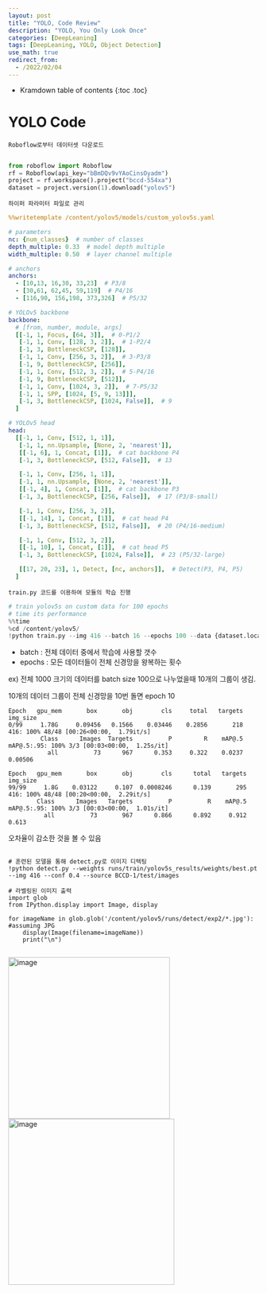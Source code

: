 ```yaml
---
layout: post
title: "YOLO, Code Review" 
description: "YOLO, You Only Look Once"
categories: [DeepLeaning]
tags: [DeepLeaning, YOLO, Object Detection]
use_math: true
redirect_from:
  - /2022/02/04
---
```


* Kramdown table of contents
{:toc .toc} 

# YOLO Code

`Roboflow로부터 데이터셋 다운로드`
~~~ python

from roboflow import Roboflow
rf = Roboflow(api_key="bBmDQv9vYAoCinsOyadm")
project = rf.workspace().project("bccd-554xa")
dataset = project.version(1).download("yolov5")
~~~

`하이퍼 파라미터 파일로 관리`

~~~ yaml
%%writetemplate /content/yolov5/models/custom_yolov5s.yaml

# parameters
nc: {num_classes}  # number of classes
depth_multiple: 0.33  # model depth multiple
width_multiple: 0.50  # layer channel multiple

# anchors
anchors:
  - [10,13, 16,30, 33,23]  # P3/8
  - [30,61, 62,45, 59,119]  # P4/16
  - [116,90, 156,198, 373,326]  # P5/32

# YOLOv5 backbone
backbone:
  # [from, number, module, args]
  [[-1, 1, Focus, [64, 3]],  # 0-P1/2
   [-1, 1, Conv, [128, 3, 2]],  # 1-P2/4
   [-1, 3, BottleneckCSP, [128]],
   [-1, 1, Conv, [256, 3, 2]],  # 3-P3/8
   [-1, 9, BottleneckCSP, [256]],
   [-1, 1, Conv, [512, 3, 2]],  # 5-P4/16
   [-1, 9, BottleneckCSP, [512]],
   [-1, 1, Conv, [1024, 3, 2]],  # 7-P5/32
   [-1, 1, SPP, [1024, [5, 9, 13]]],
   [-1, 3, BottleneckCSP, [1024, False]],  # 9
  ]

# YOLOv5 head
head:
  [[-1, 1, Conv, [512, 1, 1]],
   [-1, 1, nn.Upsample, [None, 2, 'nearest']],
   [[-1, 6], 1, Concat, [1]],  # cat backbone P4
   [-1, 3, BottleneckCSP, [512, False]],  # 13

   [-1, 1, Conv, [256, 1, 1]],
   [-1, 1, nn.Upsample, [None, 2, 'nearest']],
   [[-1, 4], 1, Concat, [1]],  # cat backbone P3
   [-1, 3, BottleneckCSP, [256, False]],  # 17 (P3/8-small)

   [-1, 1, Conv, [256, 3, 2]],
   [[-1, 14], 1, Concat, [1]],  # cat head P4
   [-1, 3, BottleneckCSP, [512, False]],  # 20 (P4/16-medium)

   [-1, 1, Conv, [512, 3, 2]],
   [[-1, 10], 1, Concat, [1]],  # cat head P5
   [-1, 3, BottleneckCSP, [1024, False]],  # 23 (P5/32-large)

   [[17, 20, 23], 1, Detect, [nc, anchors]],  # Detect(P3, P4, P5)
  ]
~~~

`train.py 코드를 이용하여 모듈의 학습 진행`

~~~ python
# train yolov5s on custom data for 100 epochs
# time its performance
%%time
%cd /content/yolov5/
!python train.py --img 416 --batch 16 --epochs 100 --data {dataset.location}/data.yaml --cfg ./models/custom_yolov5s.yaml --weights '' --name yolov5s_results  --cache
~~~

- batch : 전체 데이터 중에서 학습에 사용할 갯수
- epochs : 모든 데이터들이 전체 신경망을 왕복하는 횟수

ex) 전체 1000 크기의 데이터를 batch size 100으로 나누었을때 10개의 그룹이 생김. 

10개의 데이터 그룹이 전체 신경망을 10번 돌면 epoch 10

~~~
Epoch   gpu_mem       box       obj        cls     total   targets  img_size
0/99     1.78G     0.09456   0.1566    0.03446    0.2856       218       416: 100% 48/48 [00:26<00:00,  1.79it/s]
         Class      Images  Targets          P         R    mAP@.5  mAP@.5:.95: 100% 3/3 [00:03<00:00,  1.25s/it]
           all          73      967      0.353     0.322    0.0237     0.00506
                 
Epoch   gpu_mem       box       obj        cls      total   targets  img_size
99/99     1.8G    0.03122     0.107  0.0008246      0.139       295       416: 100% 48/48 [00:20<00:00,  2.29it/s]
        Class      Images   Targets          P          R    mAP@.5  mAP@.5:.95: 100% 3/3 [00:03<00:00,  1.01s/it]
          all          73       967      0.866      0.892     0.912     0.613
~~~

오차율이 감소한 것을 볼 수 있음

~~~ 

# 훈련된 모델을 통해 detect.py로 이미지 디텍팅
!python detect.py --weights runs/train/yolov5s_results/weights/best.pt --img 416 --conf 0.4 --source BCCD-1/test/images

# 라벨링된 이미지 출력
import glob
from IPython.display import Image, display

for imageName in glob.glob('/content/yolov5/runs/detect/exp2/*.jpg'): #assuming JPG
    display(Image(filename=imageName))
    print("\n")
    
~~~
          
<img width="325" alt="image" src="https://user-images.githubusercontent.com/32366711/152950105-b5da2252-c6d4-453b-9666-d7264290a0f3.png">
<img width="334" alt="image" src="https://user-images.githubusercontent.com/32366711/152950138-dbea75f5-25f8-496e-b1b9-48dc82f352f8.png">
